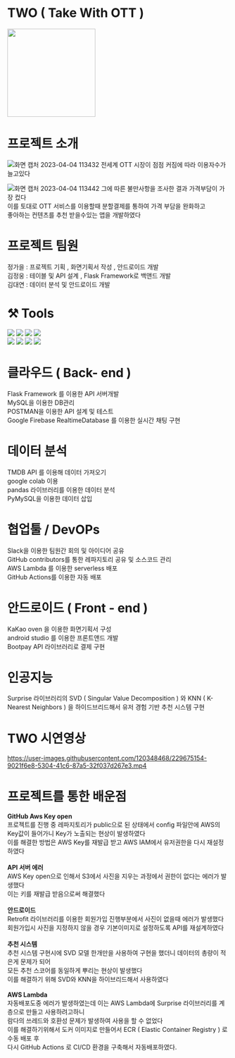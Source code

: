 # TWO ( Take With OTT )
<img src="https://user-images.githubusercontent.com/120348468/229669605-f752d0ff-0600-4683-af86-14b7011a9e12.png" width="200" height="200"/>

# 프로젝트 소개
![화면 캡처 2023-04-04 113432](https://user-images.githubusercontent.com/120348468/229672009-8f68a0f8-79fe-4d63-a3df-c5a8bb7a76c9.png)
전세계 OTT 시장이 점점 커짐에 따라 이용자수가 늘고있다


![화면 캡처 2023-04-04 113442](https://user-images.githubusercontent.com/120348468/229672111-89462ed7-7613-4142-8f6a-d89cb8c2d5ed.png)
그에 따른 불만사항을 조사한 결과 가격부담이 가장 컸다 <br/> 이를 토대로 OTT 서비스를 이용할때 분할결제를 통하여 가격 부담을 완화하고 <br/>  좋아하는 컨텐츠를 추천 받을수있는 앱을 개발하였다

# 프로젝트 팀원
정가을 :  프로젝트 기획 , 화면기획서 작성 , 안드로이드 개발 <br/>
김정웅 :  테이블 및 API 설계 , Flask Framework로 백앤드 개발 <br/>
김대연 :  데이터 분석 및 안드로이드 개발 <br/>

# ⚒️ Tools
<img src="https://img.shields.io/badge/Github-181717?style=for-the-badge&logo=GitHub&logoColor=white"/> <img src="https://img.shields.io/badge/Slack-4A154B?style=for-the-badge&logo=Slack&logoColor=white"> <img src="https://img.shields.io/badge/Visual Studio Code-007ACC?style=for-the-badge&logo=Visual Studio Code&logoColor=white"/> <img src="https://img.shields.io/badge/Jupyter notebook-F37626?style=for-the-badge&logo=Jupyter&logoColor=white"/><br/><img src="https://img.shields.io/badge/Amazon AWS-232F3E?style=for-the-badge&logo=Amazon AWS&logoColor=white"/>  <img src="https://img.shields.io/badge/Android-3DDC84?style=for-the-badge&logo=Android&logoColor=white"> <img src="https://img.shields.io/badge/Postman-FF6C37?style=for-the-badge&logo=Postman&logoColor=white"> <img src="https://img.shields.io/badge/Google Colab-F9AB00?style=for-the-badge&logo=Google Colab&logoColor=white">

# 클라우드 ( Back- end )
Flask Framework 를 이용한 API 서버개발 <br/> MySQL을 이용한 DB관리 <br/> POSTMAN을 이용한 API 설계 및 테스트 <br/> Google Firebase RealtimeDatabase 를 이용한 실시간 채팅 구현

# 데이터 분석
TMDB API 를 이용해 데이터 가져오기 <br/> google colab 이용 <br/> pandas 라이브러리를 이용한 데이터 분석 <br/> PyMySQL을 이용한 데이터 삽입

# 협업툴 / DevOPs
Slack을 이용한 팀원간 회의 및 아이디어 공유 <br/> GitHub contributors를 통한 레파지토리 공유 및 소스코드 관리 <br/> AWS Lambda 를 이용한 serverless 배포 <br/> GitHub Actions를 이용한 자동 배포

# 안드로이드 ( Front - end )
KaKao oven 을 이용한 화면기획서 구성 <br/> android studio 를 이용한 프론트앤드 개발 <br/> Bootpay API 라이브러리로 결제 구현

# 인공지능 
Surprise 라이브러리의 SVD ( Singular Value Decomposition ) 와 KNN ( K-Nearest Neighbors ) 을 하이드브리드해서 유저 경험 기반 추천 시스템 구현

# TWO 시연영상
https://user-images.githubusercontent.com/120348468/229675154-9021f6e8-5304-41c6-87a5-32f037d267e3.mp4

# 프로젝트를 통한 배운점
**GitHub Aws Key open** <br/>
프로젝트를 진행 중 레파지토리가 public으로 된 상태에서 config 파일안에 AWS의 Key값이 들어가니 Key가 노출되는 현상이 발생하였다 <br/> 이를 해결한 방법은 AWS Key를 재발급 받고 AWS IAM에서 유저권한을 다시 재설정 하였다 <br/> <br/>
**API 서버 에러** <br/>
AWS Key open으로 인해서 S3에서 사진을 지우는 과정에서 권한이 없다는 에러가 발생했다 <br/> 이는 키를 재발급 받음으로써 해결했다 <br/> <br/>
**안드로이드** <br/>
Retrofit 라이브러리를 이용한 회원가입 진행부분에서 사진이 없을때 에러가 발생했다 <br/> 회원가입시 사진을 지정하지 않을 경우 기본이미지로 설정하도록 API를 재설계하였다 <br/> <br/>
**추천 시스템** <br/>
추천 시스템 구현시에 SVD 모델 한개만을 사용하여 구현을 했더니 데이터의 총량이 적은게 문제가 되어 <br/> 모든 추천 스코어를 동일하게 뿌리는 현상이 발생했다 <br/> 
이를 해결하기 위해 SVD와 KNN을 하이브리드해서 사용하였다 <br/> <br/>
**AWS Lambda** <br/>
자동배포도중 에러가 발생하였는데 이는 AWS Lambda에 Surprise 라이브러리를 계층으로 만들고 사용하려고하니 <br/>
람다의 쓰레드와 호환성 문제가 발생하여 사용을 할 수 없었다 <br/> 이를 해결하기위해서 도커 이미지로 만들어서 ECR ( Elastic Container Registry ) 로 수동 배포 후 <br/>
다시 GitHub Actions 로 CI/CD 환경을 구축해서 자동배포하였다.
